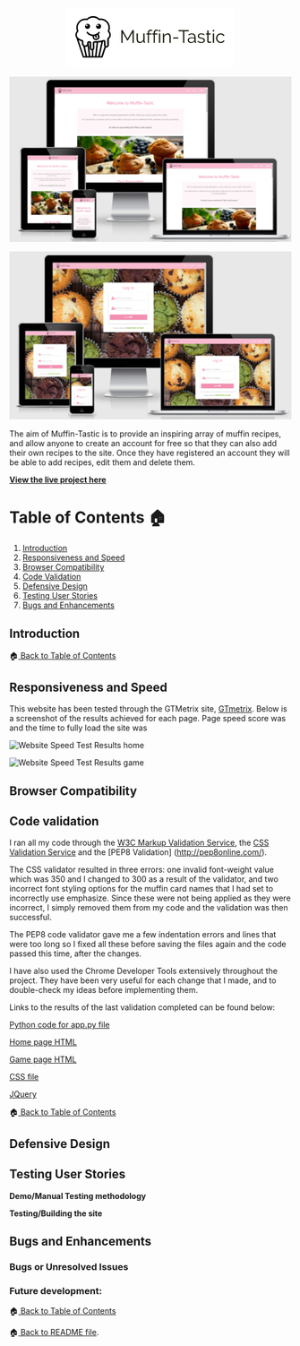<p align="center">
  <img src="/static/images/logo1.png" 
alt="logo"/>
</p>


![Image containing example of responsiveness within several screens](/static/docs/readme/responsive.png)

![Image containing example of responsiveness within several screens](/static/docs/readme/responsive1.png)


The aim of Muffin-Tastic is to provide an inspiring array of muffin recipes, and allow anyone to create an account for free so that they can also add their 
own recipes to the site. Once they have registered an account they will be able to add recipes, edit them and delete them.

**[View the live project here](https://muffin-tastic.herokuapp.com/)**


# Table of Contents :house: <a name="home"></a>
1. [Introduction](#introduction)
2. [Responsiveness and Speed](#responsiveness)
3. [Browser Compatibility](#browsercomp)
4. [Code Validation](#codeval)
5. [Defensive Design](#defensived)
6. [Testing User Stories](#testing)
7. [Bugs and Enhancements](#bugs)

## Introduction <a name="introduction"></a>



:house:[ Back to Table of Contents](#home)




## Responsiveness and Speed<a name="responsiveness"></a>

This website has been tested through the GTMetrix site, [GTmetrix](https://gtmetrix.com).
Below is a screenshot of the results achieved for each page. Page speed score was and the time to fully load the site was

![Website Speed Test Results home](assets/img/performance1.png)


![Website Speed Test Results game](assets/img/performance2.png)



## Browser Compatibility <a name="browsercomp"></a>


## Code validation <a name="codeval"></a>

I ran all my code through the  [W3C Markup Validation Service](https://validator.w3.org), the [CSS Validation Service](https://jigsaw.w3.org/css-validator) and the [PEP8 Validation] (http://pep8online.com/).

The CSS validator resulted in three errors: one invalid font-weight value which was 350 and I changed to 300 as a result of the validator, and two
incorrect font styling options for the muffin card names that I had set to incorrectly use emphasize. Since these were not being applied as they were incorrect, I simply removed them from my code
and the validation was then successful.

The PEP8 code validator gave me a few indentation errors and lines that were too long so I fixed all these before saving the files again and the code passed 
this time, after the changes.

I have also used the Chrome Developer Tools extensively throughout the project. They have been very useful for each change that I made, and to double-check my ideas before implementing them. 


Links to the results of the last validation completed can be found below:


[Python code for app.py file](/static/docs/readme/pep8_val.png)

[Home page HTML](/static/docs/readme/)

[Game page HTML](/static/docs/readme/)

[CSS file](/static/docs/readme/css_val.png)

[JQuery](/static/docs/readme/)


:house:[ Back to Table of Contents](#home)

## Defensive Design <a name="defensived"></a>


## Testing User Stories <a name="testing"></a>


**Demo/Manual Testing methodology**


**Testing/Building the site**


## Bugs and Enhancements <a name="bugs"></a>



### Bugs or Unresolved Issues



### Future development:




:house:[ Back to Table of Contents](#home)





:house:[ Back to README file](README.md).